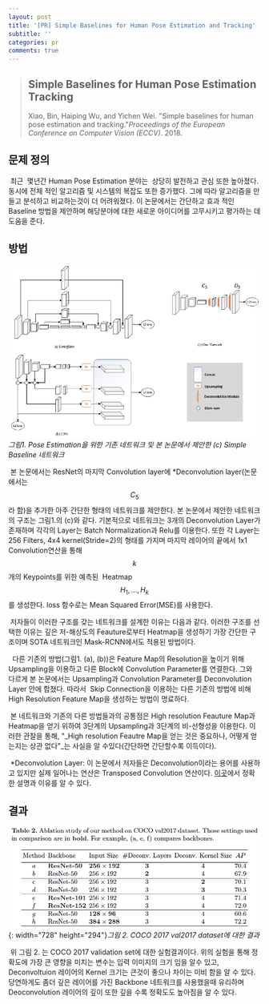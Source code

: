 ```yaml
---
layout: post
title: '[PR] Simple Baselines for Human Pose Estimation and Tracking'
subtitle: ''
categories: pr
comments: true
---
```

> ## **Simple Baselines for Human Pose Estimation Tracking**
>
> Xiao, Bin, Haiping Wu, and Yichen Wei. "Simple baselines for human pose estimation and tracking."_Proceedings of the European Conference on Computer Vision (ECCV)_. 2018.

## 문제 정의

 최근  몇년간 Human Pose Estimation 분야는  상당히 발전하고 관심 또한 높아졌다. 동시에 전체 적인 알고리즘 및 시스템의 복잡도 또한 증가했다. 그에 따라 알고리즘을 만들고 분석하고 비교하는것이 더 어려워졌다. 이 논문에서는 간단하고 효과 적인 Baseline 방법을 제안하며 해당분야에 대한 새로운 아이디어를 고무시키고 평가하는 데 도움을 준다.

## 방법

![](/assets/img/2020-01-17-16-43-56.png)*그림1. Pose Estimation을 위한 기존 네트워크 및 본 논문에서 제안한 (c) Simple Baseline 네트워크*

 본 논문에서는 ResNet의 마지막 Convolution layer에 \*Deconvolution layer(논문에서는 $$C_5$$라 함)을 추가한 아주 간단한 형태의 네트워크를 제안한다. 본 논문에서 제안한 네트워크의 구조는 그림1.의 (c)와 같다. 기본적으로 네트워크는 3개의 Deconvolution Layer가 존재하며 각각의 Layer는 Batch Normalization과 Relu를 이용한다. 또한 각 Layer는 256 Filters, 4x4 kernel(Stride=2)의 형태를 가지며 마지막 레이어의 끝에서 1x1 Convolution연산을 통해  $$k$$개의 Keypoints를 위한 예측된  Heatmap $${H_1,...,H_k}$$를 생성한다. loss 함수로는 Mean Squared Error(MSE)를 사용한다.

 저자들이 이러한 구조를 갖는 네트워크를 설계한 이유는 다음과 같다. 이러한 구조를 선택한 이유는 깊은 저-해상도의 Feauture로부터 Heatmap을 생성하기 가장 간단한 구조이며 SOTA 네트워크인 Mask-RCNN에서도 적용된 방법이다.

  다른 기존의 방법(그림1. (a), (b))은 Feature Map의 Resolution을 높이기 위해 Upsampling을 이용하고 다른 Block에 Convolution Parameter를 연결한다. 그와 다르게 본 논문에서는 Upsampling과 Convolution Parameter를 Deconvolution Layer 안에 합쳤다. 따라서  Skip Connection을 이용하는 다른 기존의 방법에 비해 High Resolution Feature Map을 생성하는 방법이 명료하다.

 본 네트워크와 기존의 다른 방법들과의 공통점은 High resolution Feauture Map과 Heatmap을 얻기 위하여 3단계의 Upsampling과 3단계의 비-선형성을 이용한다. 이러한 관찰을 통해, "_High resolution Feautre Map을 얻는 것은 중요하나, 어떻게 얻는지는 상관 없다"_는 사실을 알 수있다(간단하면 간단할수록 이득이다).

 \*Deconvolution Layer: 이 논문에서 저자들은 Deconvolution이라는 용어를 사용하고 있지만 실제 일어나는 연산은 Transposed Convolution 연산이다. [이곳](https://datascience.stackexchange.com/questions/6107/what-are-deconvolutional-layers)에서 정확한 설명과 이유를 알 수 있다.

## 결과

![](/assets/img/2020-01-17-16-46-52.png){: width="728" height="294"}*그림 2. COCO 2017 val2017  dataset에 대한 결과*

 위 그림 2. 는 COCO 2017 validation set에 대한 실험결과이다. 위의 실험을 통해 정확도에 가장 큰 영향을 미치는 변수는 입력 이미지의 크기 임을 알수 있고, Deconvoltuion 레이어의 Kernel 크기는 큰것이 좋으나 차이는 미비 함을 알 수 있다. 당연하게도 좀더 깊은 레이어를 가진 Backbone 네트워크를 사용했을때 유리하며 Deoconvolution 레이어의 깊이 또한 깊을 수록 정확도도 높아짐을 알 수 있다.